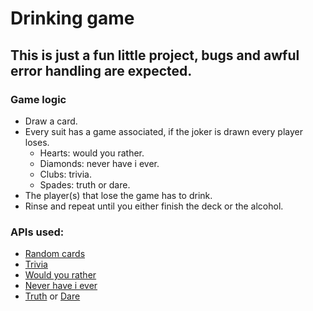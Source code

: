 # Drinking game

## This is just a fun little project, bugs and awful error handling are expected.

### Game logic
- Draw a card.
- Every suit has a game associated, if the joker is drawn every player loses.
    - Hearts: would you rather.
    - Diamonds: never have i ever.
    - Clubs: trivia.
    - Spades: truth or dare.
- The player(s) that lose the game has to drink.
- Rinse and repeat until you either finish the deck or the alcohol.

### APIs used:
- [Random cards](https://www.deckofcardsapi.com/)
- [Trivia](https://the-trivia-api.com/)
- [Would you rather](https://api.truthordarebot.xyz/api/wyr)
- [Never have i ever](https://api.truthordarebot.xyz/api/nhie)
- [Truth](https://api.truthordarebot.xyz/api/truth) or [Dare](https://api.truthordarebot.xyz/api/dare)
